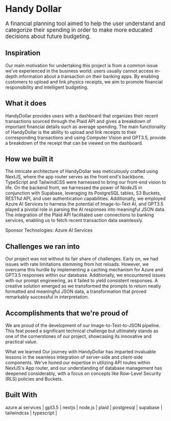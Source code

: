 # Handy Dollar

<big>A financial planning tool aimed to help the user understand and categorize their spending in order to make more educated decisions about future budgeting.</big>

## Inspiration

Our main motivation for undertaking this project is from a common issue we’ve experienced in the business world: users usually cannot access in-depth information about a transaction on their banking apps. By enabling customers to upload and link physics receipts, we aim to promote financial responsibility and intelligent budgeting.

## What it does

HandyDollar provides users with a dashboard that organizes their recent transactions sourced through the Plaid API and gives a breakdown of important financial details such as average spending. The main functionality of HandyDollar is the ability to upload and link receipts to their corresponding transactions and using Computer Vision and GPT3.5, provide a breakdown of the receipt that can be viewed on the dashboard.

## How we built it

The intricate architecture of HandyDollar was meticulously crafted using NextJS, where the app router serves as the front end's backbone. TypeScript and TailwindCSS were harnessed to bring our front-end vision to life. On the backend front, we harnessed the power of NodeJS in conjunction with Supabase, leveraging its PostgreSQL tables, S3 Buckets, RESTful API, and user authentication capabilities. Additionally, we employed Azure AI Services to harness the potential of Image-to-Text AI, and GPT3.5 played a pivotal role in parsing the AI responses into meaningful JSON data. The integration of the Plaid API facilitated user connections to banking services, enabling us to fetch recent transaction data seamlessly.

Sponsor Technologies: Azure AI Services

## Challenges we ran into

Our project was not without its fair share of challenges. Early on, we had issues with rate limitations stemming from hot reloads. However, we overcame this hurdle by implementing a caching mechanism for Azure and GPT3.5 responses within our database. Additionally, we encountered issues with our prompt engineering, as it failed to yield consistent responses. A creative solution emerged as we transformed the prompts to return neatly formatted and meaningful JSON data, a transformation that proved remarkably successful in interpretation.

## Accomplishments that we're proud of

We are proud of the development of our Image-to-Text-to-JSON pipeline. This feat posed a significant technical challenge but ultimately stands as one of the cornerstones of our project, showcasing its innovative and practical value.

What we learned
Our journey with HandyDollar has imparted invaluable lessons in the seamless integration of server-side and client-side components. We've honed our expertise in utilizing API routes within NextJS's App router, and our understanding of database management has deepened considerably, with a focus on concepts like Row-Level Security (RLS) policies and Buckets.

## Built With

azure ai services |
gpt3.5 |
nextjs |
node.js |
plaid |
postgresql |
supabase |
tailwindcss |
typescript |
